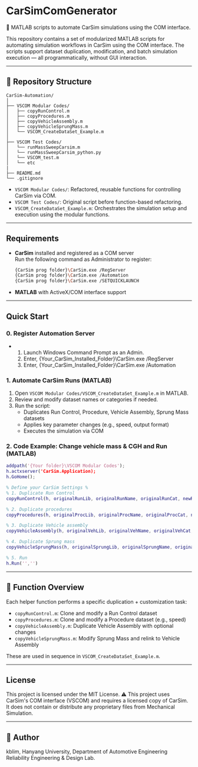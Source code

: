 # CarSimComGenerator

🚗 MATLAB scripts to automate CarSim simulations using the COM interface.

This repository contains a set of modularized MATLAB scripts for automating simulation workflows in CarSim using the COM interface. The scripts support dataset duplication, modification, and batch simulation execution — all programmatically, without GUI interaction.

---

## 📁 Repository Structure

```
CarSim-Automation/
│
├── VSCOM Modular Codes/
│   ├── copyRunControl.m
│   ├── copyProcedures.m
│   ├── copyVehicleAssembly.m
│   ├── copyVehicleSprungMass.m
│   └── VSCOM_CreateDataSet_Example.m
│
├── VSCOM Test Codes/
│   └── runMassSweepCarsim.m
│   └── runMassSweepCarsim_python.py
│   └── VSCOM_test.m
│   └── etc
|
├── README.md
└── .gitignore
```

- `VSCOM Modular Codes/`: Refactored, reusable functions for controlling CarSim via COM.
- `VSCOM Test Codes/`: Original script before function-based refactoring.
- `VSCOM_CreateDataSet_Example.m`: Orchestrates the simulation setup and execution using the modular functions.

---

## Requirements

- **CarSim** installed and registered as a COM server  
  Run the following command as Administrator to register:
  ```bash
  {CarSim prog folder}\CarSim.exe /RegServer
  {CarSim prog folder}\CarSim.exe /Automation
  {CarSim prog folder}\CarSim.exe /SETQUICKLAUNCH
  ```

- **MATLAB** with ActiveX/COM interface support

---

## Quick Start
### 0. Register Automation Server
- 1. Launch Windows Command Prompt as an Admin.
  2. Enter,
     {Your_CarSim_Installed_Folder}\CarSim.exe /RegServer
  3. Enter,
     {Your_CarSim_Installed_Folder}\CarSim.exe /Automation

### 1. Automate CarSim Runs (MATLAB)

1. Open `VSCOM Modular Codes/VSCOM_CreateDataSet_Example.m` in MATLAB.
2. Review and modify dataset names or categories if needed.
3. Run the script:
   - Duplicates Run Control, Procedure, Vehicle Assembly, Sprung Mass datasets
   - Applies key parameter changes (e.g., speed, output format)
   - Executes the simulation via COM

### 2. Code Example: Change vehicle mass & CGH and Run (MATLAB)
```matlab
addpath('{Your folder}\VSCOM Modular Codes');
h.actxserver('CarSim.Application);
h.GoHome();

% Define your CarSim Settings %
% 1. Duplicate Run Control
copyRunControl(h, originalRunLib, originalRunName, originalRunCat, newRunName, targetCat);

% 2. Duplicate procedures
copyProcedures(h, originalProcLib, originalProcName, originalProcCat, newProcName, targetCatProc);

% 3. Duplicate Vehicle assembly
copyVehicleAssembly(h, originalVehLib, originalVehName, originalVehCat, newVehName, targetVehCat);

% 4. Duplicate Sprung mass
copyVehicleSprungMass(h, originalSprungLib, originalSprungName, originalSprungCat, newSprungName, targetSprungCat, originalVehLib, newVehName, targetVehCat, myMass, myCgh);

% 5. Run
h.Run('','')
```

---
## 🧠 Function Overview

Each helper function performs a specific duplication + customization task:

- `copyRunControl.m`: Clone and modify a Run Control dataset
- `copyProcedures.m`: Clone and modify a Procedure dataset (e.g., speed)
- `copyVehicleAssembly.m`: Duplicate Vehicle Assembly with optional changes
- `copyVehicleSprungMass.m`: Modify Sprung Mass and relink to Vehicle Assembly

These are used in sequence in `VSCOM_CreateDataSet_Example.m`.

---
## License

This project is licensed under the MIT License.
⚠️ This project uses CarSim's COM interface (VSCOM) and requires a licensed copy of CarSim.
It does not contain or distribute any proprietary files from Mechanical Simulation.

---

## 👤 Author

kblim,
Hanyang University, Department of Automotive Engineering
Reliability Engineering & Design Lab.
